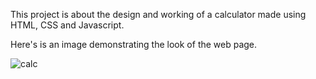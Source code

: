 This project is about the design and working of a calculator made using HTML, CSS and Javascript.

Here's is an image demonstrating the look of the web page.

![calc](https://github.com/Mahy-31/Calculator/assets/169290548/390a872a-00b5-488e-b899-cc33f10e42dd)
